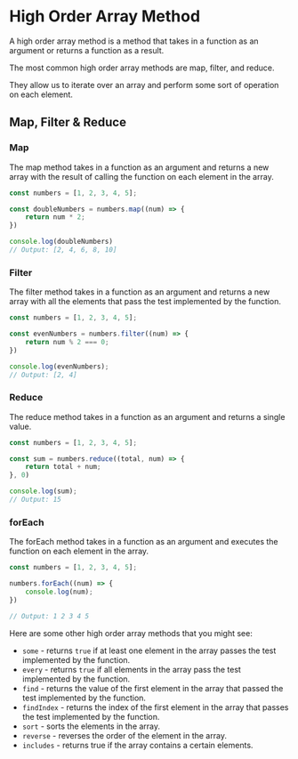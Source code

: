# High Order Array Method

A high order array method is a method that takes in a function as an argument or
returns a function as a result.

The most common high order array methods are map, filter, and reduce.

They allow us to iterate over an array and perform some sort of operation on each
element.

## Map, Filter & Reduce

### Map

The map method takes in a function as an argument and returns a new array with the result
of calling the function on each element in the array.

```js
const numbers = [1, 2, 3, 4, 5];

const doubleNumbers = numbers.map((num) => {
    return num * 2;
})

console.log(doubleNumbers)
// Output: [2, 4, 6, 8, 10]
```

### Filter

The filter method takes in a function as an argument and returns a new array with all the elements
that pass the test implemented by the function.

```js
const numbers = [1, 2, 3, 4, 5];

const evenNumbers = numbers.filter((num) => {
    return num % 2 === 0;
})

console.log(evenNumbers);
// Output: [2, 4]
```

### Reduce

The reduce method takes in a function as an argument and returns a single value.

```js
const numbers = [1, 2, 3, 4, 5];

const sum = numbers.reduce((total, num) => {
    return total + num;
}, 0)

console.log(sum);
// Output: 15
```

### forEach

The forEach method takes in a function as an argument and executes the function on each element in
the array.

```js
const numbers = [1, 2, 3, 4, 5];

numbers.forEach((num) => {
    console.log(num);
})

// Output: 1 2 3 4 5
```

Here are some other high order array methods that you might see:

- `some` - returns `true` if at least one element in the array passes the test implemented
by the function.
-  `every` - returns `true` if all elements in the array pass the test implemented by the function.
- `find` - returns the value of the first element in the array that passed the test implemented
by the function.
- `findIndex` - returns the index of the first element in the array that passes the test implemented
by the function.
- `sort` - sorts the elements in the array.
- `reverse` - reverses the order of the element in the array.
- `includes` - returns true if the array contains a certain elements.
